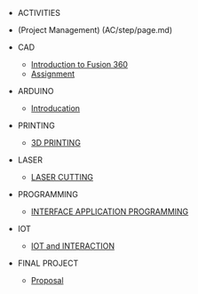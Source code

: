 <!--docs/_sidebar.md -->
- ACTIVITIES

 + (Project Management) (AC/step/page.md)
 
 + CAD
  
    - [Introduction to Fusion 360](AC/CAD/installation.md)
    - [Assignment](AC/CAD/handson.md)
  
 + ARDUINO

    - [Introducation](AC/Arduino/Introduction.md)

 + PRINTING

   - [ 3D PRINTING](#)
 
 + LASER

   - [LASER CUTTING](#)

 + PROGRAMMING

   - [INTERFACE APPLICATION PROGRAMMING](#)

 + IOT

   - [IOT and INTERACTION](#)

 - FINAL PROJECT

   - [Proposal](AC/Project/proposal.md)
  
  
